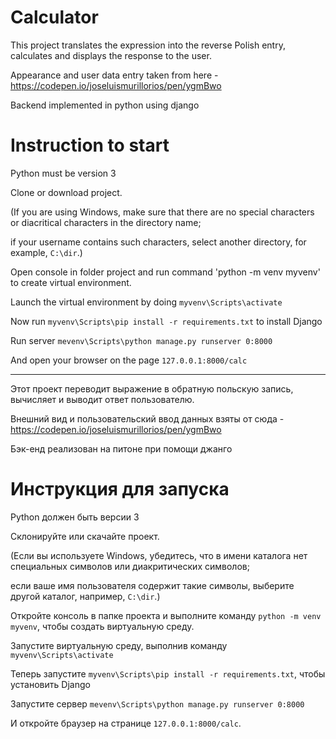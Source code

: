 # Calculator

This project translates the expression into the reverse Polish entry, calculates and displays the response to the user.

Appearance and user data entry taken from here - https://codepen.io/joseluismurillorios/pen/ygmBwo

Backend implemented in python using django

# Instruction to start

Python must be version 3

Clone or download project. 

(If you are using Windows, make sure that there are no special characters or diacritical characters in the directory name;

if your username contains such characters, select another directory, for example, `C:\dir`.)

Open console in folder project and run command 'python -m venv myvenv' to create virtual environment.

Launch the virtual environment by doing `myvenv\Scripts\activate`

Now run `myvenv\Scripts\pip install -r requirements.txt` to install Django

Run server `mevenv\Scripts\python manage.py runserver 0:8000`

And open your browser on the page `127.0.0.1:8000/calc`

-------------------------------------------------------------------------------------------------------

Этот проект переводит выражение в обратную польскую запись, вычисляет и выводит ответ пользователю.

Внешний вид и пользовательский ввод данных взяты от сюда - https://codepen.io/joseluismurillorios/pen/ygmBwo

Бэк-енд реализован на питоне при помощи джанго

# Инструкция для запуска

Python должен быть версии 3

Склонируйте или скачайте проект.

(Если вы используете Windows, убедитесь, что в имени каталога нет специальных символов или диакритических символов;

если ваше имя пользователя содержит такие символы, выберите другой каталог, например, `C:\dir`.)

Откройте консоль в папке проекта и выполните команду `python -m venv myvenv`, чтобы создать виртуальную среду.

Запустите виртуальную среду, выполнив команду `myvenv\Scripts\activate`

Теперь запустите `myvenv\Scripts\pip install -r requirements.txt`, чтобы установить Django

Запустите сервер `mevenv\Scripts\python manage.py runserver 0:8000`

И откройте браузер на странице `127.0.0.1:8000/calc`.

